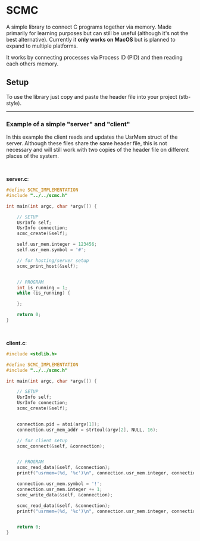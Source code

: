 # SCMC
A simple library to connect C programs together via memory. Made primarily for learning purposes but can still be useful (although it's not the best alternative). Currently it **only works on MacOS** but is planned to expand to multiple platforms. 

It works by connecting processes via Process ID (PID) and then reading each others memory.

## Setup
To use the library just copy and paste the header file into your project (stb-style).

---

### Example of a simple "server" and "client" </br>
In this example the client reads and updates the UsrMem struct of the server. Although these files share the same header file, this is not necessary and will still work with two copies of the header file on different places of the system.

</br>

**server.c**:
```c
#define SCMC_IMPLEMENTATION
#include "../../scmc.h"

int main(int argc, char *argv[]) {

    // SETUP
    UsrInfo self;
    UsrInfo connection;
    scmc_create(&self);

    self.usr_mem.integer = 123456;
    self.usr_mem.symbol = '#';

    // for hosting/server setup
    scmc_print_host(&self);


    // PROGRAM
    int is_running = 1;
    while (is_running) {

    };

    return 0;
}
```
</br>

**client.c**:
```c
#include <stdlib.h>

#define SCMC_IMPLEMENTATION
#include "../../scmc.h"

int main(int argc, char *argv[]) {

    // SETUP
    UsrInfo self;
    UsrInfo connection;
    scmc_create(&self);


    connection.pid = atoi(argv[1]);
    connection.usr_mem_addr = strtoul(argv[2], NULL, 16);

    // for client setup
    scmc_connect(&self, &connection);


    // PROGRAM
    scmc_read_data(&self, &connection);
    printf("usrmem=(%d, '%c')\n", connection.usr_mem.integer, connection.usr_mem.symbol);

    connection.usr_mem.symbol = '!';
    connection.usr_mem.integer += 1;
    scmc_write_data(&self, &connection);

    scmc_read_data(&self, &connection);
    printf("usrmem=(%d, '%c')\n", connection.usr_mem.integer, connection.usr_mem.symbol);


    return 0;
}
```